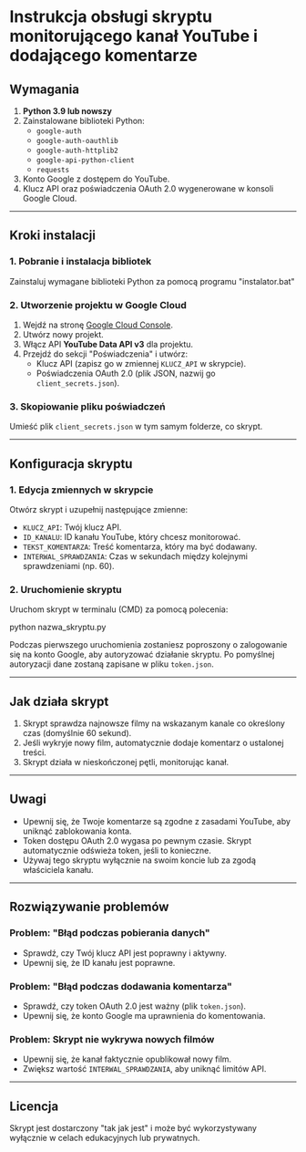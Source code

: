 # Instrukcja obsługi skryptu monitorującego kanał YouTube i dodającego komentarze

## Wymagania
1. **Python 3.9 lub nowszy**
2. Zainstalowane biblioteki Python:
   - `google-auth`
   - `google-auth-oauthlib`
   - `google-auth-httplib2`
   - `google-api-python-client`
   - `requests`
3. Konto Google z dostępem do YouTube.
4. Klucz API oraz poświadczenia OAuth 2.0 wygenerowane w konsoli Google Cloud.

---

## Kroki instalacji

### 1. Pobranie i instalacja bibliotek
Zainstaluj wymagane biblioteki Python za pomocą programu "instalator.bat"

### 2. Utworzenie projektu w Google Cloud
1. Wejdź na stronę [Google Cloud Console](https://console.cloud.google.com/).
2. Utwórz nowy projekt.
3. Włącz API **YouTube Data API v3** dla projektu.
4. Przejdź do sekcji "Poświadczenia" i utwórz:
   - Klucz API (zapisz go w zmiennej `KLUCZ_API` w skrypcie).
   - Poświadczenia OAuth 2.0 (plik JSON, nazwij go `client_secrets.json`).

### 3. Skopiowanie pliku poświadczeń
Umieść plik `client_secrets.json` w tym samym folderze, co skrypt.

---

## Konfiguracja skryptu

### 1. Edycja zmiennych w skrypcie
Otwórz skrypt i uzupełnij następujące zmienne:
- `KLUCZ_API`: Twój klucz API.
- `ID_KANALU`: ID kanału YouTube, który chcesz monitorować.
- `TEKST_KOMENTARZA`: Treść komentarza, który ma być dodawany.
- `INTERWAL_SPRAWDZANIA`: Czas w sekundach między kolejnymi sprawdzeniami (np. 60).

### 2. Uruchomienie skryptu
Uruchom skrypt w terminalu (CMD) za pomocą polecenia:

python nazwa_skryptu.py


Podczas pierwszego uruchomienia zostaniesz poproszony o zalogowanie się na konto Google, aby autoryzować działanie skryptu. Po pomyślnej autoryzacji dane zostaną zapisane w pliku `token.json`.

---

## Jak działa skrypt
1. Skrypt sprawdza najnowsze filmy na wskazanym kanale co określony czas (domyślnie 60 sekund).
2. Jeśli wykryje nowy film, automatycznie dodaje komentarz o ustalonej treści.
3. Skrypt działa w nieskończonej pętli, monitorując kanał.

---

## Uwagi
- Upewnij się, że Twoje komentarze są zgodne z zasadami YouTube, aby uniknąć zablokowania konta.
- Token dostępu OAuth 2.0 wygasa po pewnym czasie. Skrypt automatycznie odświeża token, jeśli to konieczne.
- Używaj tego skryptu wyłącznie na swoim koncie lub za zgodą właściciela kanału.

---

## Rozwiązywanie problemów

### Problem: "Błąd podczas pobierania danych"
- Sprawdź, czy Twój klucz API jest poprawny i aktywny.
- Upewnij się, że ID kanału jest poprawne.

### Problem: "Błąd podczas dodawania komentarza"
- Sprawdź, czy token OAuth 2.0 jest ważny (plik `token.json`).
- Upewnij się, że konto Google ma uprawnienia do komentowania.

### Problem: Skrypt nie wykrywa nowych filmów
- Upewnij się, że kanał faktycznie opublikował nowy film.
- Zwiększ wartość `INTERWAL_SPRAWDZANIA`, aby uniknąć limitów API.

---

## Licencja
Skrypt jest dostarczony "tak jak jest" i może być wykorzystywany wyłącznie w celach edukacyjnych lub prywatnych.

